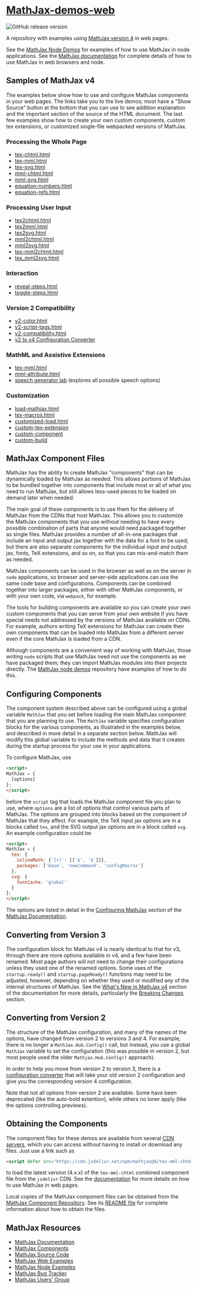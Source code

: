 # [MathJax-demos-web](https://github.com/mathjax/MathJax-demos-web)
<img class="shield" alt="GitHub release version" src="https://img.shields.io/github/v/release/mathjax/MathJax-demos-web.svg?sort=semver">

A repository with examples using [MathJax version
4](https://github.com/mathjax/MathJax-src) in web pages.

See the [MathJax Node
Demos](https://github.com/mathjax/MathJax-demos-node) for examples of
how to use MathJax in node applications.  See the [MathJax
documentation](https://docs.mathjax.org/) for complete details of how
to use MathJax in web browsers and node.

## Samples of MathJax v4

The examples below show how to use and configure MathJax components in
your web pages.  The links take you to the live demos; most have a
"Show Source" button at the bottom that you can use to see addition
explanation and the important section of the source of the HTML
document.  The last few examples show how to create your own custom
components, custom tex extensions, or customized single-file webpacked
versions of MathJax.

### Processing the Whole Page

* [tex-chtml.html](https://mathjax.github.io/MathJax-demos-web/page/tex-chtml.html)
* [tex-mml.html](https://mathjax.github.io/MathJax-demos-web/page/tex-mml.html)
* [tex-svg.html](https://mathjax.github.io/MathJax-demos-web/page/tex-svg.html)
* [mml-chtml.html](https://mathjax.github.io/MathJax-demos-web/page/mml-chtml.html)
* [mml-svg.html](https://mathjax.github.io/MathJax-demos-web/page/mml-svg.html)
* [equation-numbers.html](https://mathjax.github.io/MathJax-demos-web/page/equation-numbers.html)
* [equation-refs.html](https://mathjax.github.io/MathJax-demos-web/page/equation-refs.html)

### Processing User Input

* [tex2chtml.html](https://mathjax.github.io/MathJax-demos-web/input/tex2chtml.html)
* [tex2mml.html](https://mathjax.github.io/MathJax-demos-web/input/tex2mml.html)
* [tex2svg.html](https://mathjax.github.io/MathJax-demos-web/input/tex2svg.html)
* [mml2chtml.html](https://mathjax.github.io/MathJax-demos-web/input/mml2chtml.html)
* [mml2svg.html](https://mathjax.github.io/MathJax-demos-web/input/mml2svg.html)
* [tex-mml2chtml.html](https://mathjax.github.io/MathJax-demos-web/input/tex-mml2chtml.html)
* [tex_mml2svg.html](https://mathjax.github.io/MathJax-demos-web/input/tex-mml2svg.html)

### Interaction

* [reveal-steps.html](https://mathjax.github.io/MathJax-demos-web/interaction/reveal-steps.html)
* [toggle-steps.html](https://mathjax.github.io/MathJax-demos-web/interaction/toggle-steps.html)

### Version 2 Compatibility

* [v2-color.html](https://mathjax.github.io/MathJax-demos-web/v2-support/v2-color.html)
* [v2-script-tags.html](https://mathjax.github.io/MathJax-demos-web/v2-support/v2-script-tags.html)
* [v2-compatibility.html](https://mathjax.github.io/MathJax-demos-web/v2-support/v2-compatibility.html)
* [v2 to v4 Configuration Converter](https://mathjax.github.io/MathJax-demos-web/convert-configuration/convert-configuration.html)

### MathML and Assistive Extensions

* [tex-mml.html](https://mathjax.github.io/MathJax-demos-web/page/tex-mml.html)
* [mml-attribute.html](https://mathjax.github.io/MathJax-demos-web/custom/mml-attribute.html)
* [speech generator lab](https://mathjax.github.io/MathJax-demos-web/speech-generator/convert-with-speech.html) (explores all possible speech options)

### Customization

* [load-mathjax.html](https://mathjax.github.io/MathJax-demos-web/custom/load-mathjax/load-mathjax.html)
* [tex-macros.html](https://mathjax.github.io/MathJax-demos-web/custom/tex-macros.html)
* [customized-load.html](https://mathjax.github.io/MathJax-demos-web/custom/customized-load.html)
* [custom-tex-extension](https://mathjax.github.io/MathJax-demos-web/custom/custom-tex-extension/mml.html)
* [custom-component](https://mathjax.github.io/MathJax-demos-web/custom/custom-component/custom-component.html)
* [custom-build](https://mathjax.github.io/MathJax-demos-web/custom/custom-build/custom-mathjax.html)


## MathJax Component Files

MathJax has the ability to create MathJax "components" that can be
dynamically loaded by MathJax as needed.  This allows portions of
MathJax to be bundled together into components that include most or
all of what you need to run MathJax, but still allows less-used pieces
to be loaded on demand later when needed.

The main goal of these components is to use them for the delivery of
MathJax from the CDNs that host MathJax.  This allows you to customize
the MathJax components that you use without needing to have every
possible combination of parts that anyone would need packaged together
as single files.  MathJax provides a number of all-in-one packages
that include an input and output jax together with the data for a font
to be used; but there are also separate components for the individual
input and output jax, fonts, TeX extensions, and so on, so that you
can mix-and-match them as needed.

MathJax components can be used in the browser as well as on the server
in `node` applications, so browser and server-side applications can
use the same code base and configurations.  Components can be combined
together into larger packages, either with other MathJax components,
or with your own code, via `webpack`, for example.

The tools for building components are available so you can create your
own custom components that you can serve from your own website if you
have special needs not addressed by the versions of MathJax available
on CDNs.  For example, authors writing TeX extensions for MathJax can
create their own components that can be loaded into MathJax from a
different server even if the core MathJax is loaded from a CDN.

Although components are a convenient way of working with MathJax,
those writing `node` scripts that use MathJax need not use the
components as we have packaged them; they can import MathJax modules
into their projects directly.  The [MathJax node
demos](https://github.com/mathjax/MathJax-demos-node) repository have
examples of how to do this.

## Configuring Components

The component system described above can be configured using a global
variable `MathJax` that you set before loading the main MathJax
component that you are planning to use.  The `MathJax` variable
specifies configuration blocks for the various components, as
illustrated in the examples below, and described in more detail in a
separate section below.  MathJax will modify this global variable to
include the methods and data that it creates during the startup
process for your use in your applications.

To configure MathJax, use

``` html
<script>
MathJax = {
  [options]
};
</script>
```

before the `script` tag that loads the MathJax component file you plan
to use, where `options` are a list of options that control various
parts of MathJax.  The options are grouped into blocks based on the
component of MathJax that they affect.  For example, the TeX input jax
options are in a blocks called `tex`, and the SVG output jax options
are in a block called `svg`.  An example configuration could be

``` html
<script>
MathJax = {
  tex: {
    inlineMath: {'[+]': [['$', '$']]},
    packages: ['base', 'newcommand', 'configMacros']
  },
  svg: {
    fontCache: 'global'
  }
};
</script>
```

The options are listed in detail in the [Configuring
MathJax](https://docs.mathjax.org/en/latest/options/index.html)
section of the [MathJax
Documentation](https://docs.mathjax.org/en/latest).

## Converting from Version 3

The configuration block for MathJax v4 is nearly identical to that for
v3, through there are more options available in v4, and a few have
been renamed.  Most page authors will not need to change their
configurations unless they used one of the renamed options.  Some uses
of the `startup.ready()` and `startup.pageReady()` functions may need
to be adjusted, however, depending on whether they used or modified
any of the internal structures of MathJax.  See the [What's New in
MathJax
v4](https//docs.mathjax.org/en/latest/upgrade/whats-new-4.0/index.html)
section of the documentation for more details, particularly the
[Breaking
Changes](https//docs.mathjax.org/en/latest/upgrade/whats-new-4.0/breaking.html)
section.

## Converting from Version 2

The structure of the MathJax configuration, and many of the names of
the options, have changed from version 2 to versions 3 and 4.  For
example, there is no longer a `MathJax.Hub.Config()` call, but
instead, you use a global `MathJax` variable to set the configuration
(this was possible in version 2, but most people used the older
`Mathjax.Hub.Config()` approach).

In order to help you move from version 2 to version 3, there is a
[configuration
converter](https://mathjax.github.io/MathJax-demos-web/configuration-converter/configuration-converter.html)
that will take your old version 2 configuration and give you the
corresponding version 4 configuration.

Note that not all options from version 2 are available.  Some have
been deprecated (like the auto-bold extention), while others no loner
apply (like the options controlling previews).

## Obtaining the Components

The component files for these demos are available from several [CDN
servers](https://docs.mathjax.org/en/latest/web/start.html#using-mathjax-from-a-content-delivery-network-cdn),
which you can access without having to install or download any files.
Just use a link such as

``` html
<script defer src="https://cdn.jsdelivr.net/npm/mathjax@4/tex-mml-chtml.js"></script>
```

to load the latest version (4.x.x) of the `tex-mml-chtml` combined
component file from the ``jsdelivr`` CDN.  See the
[documentation](https//docs.mathjax.org/en/latest/index.html#browser-components)
for more details on how to use MathJax in web pages.

Local copies of the MathJax component files can be obtained from the
[MathJax Component Repository](https://github.com/mathjax/MathJax).
See its [README file](https://github.com/mathjax/MathJax/README.md)
for complete information about how to obtain the files.

## MathJax Resources

* [MathJax Documentation](https://docs.mathjax.org)
* [MathJax Components](https://github.com/mathjax/MathJax)
* [MathJax Source Code](https://github.com/mathjax/MathJax-src)
* [MathJax Web Examples](https://github.com/mathjax/MathJax-demos-web)
* [MathJax Node Examples](https://github.com/mathjax/MathJax-demos-node)
* [MathJax Bug Tracker](https://github.com/mathjax/MathJax/issues)
* [MathJax Users' Group](http://groups.google.com/group/mathjax-users)

